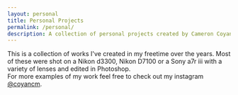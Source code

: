 ```yaml
---
layout: personal
title: Personal Projects
permalink: /personal/
description: A collection of personal projects created by Cameron Coyan during his freetime.
---
```


This is a collection of works I've created in my freetime over the years. Most of these were shot on a Nikon d3300, Nikon D7100 or a Sony a7r iii with a variety of lenses and edited in Photoshop.<br> 
For more examples of my work feel free to check out my instagram <a href="https://instagram.com/coyancm">@coyancm</a>.
